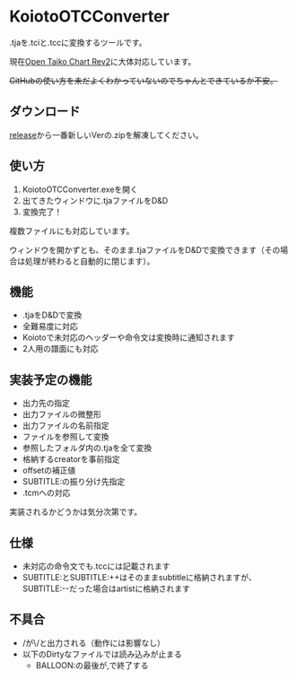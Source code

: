 # KoiotoOTCConverter
.tjaを.tciと.tccに変換するツールです。

現在[Open Taiko Chart Rev2](https://github.com/AioiLight/Open-Taiko-Chart/blob/master/Rev2_ja-JP.md)に大体対応しています。  

~~GitHubの使い方を未だよくわかっていないのでちゃんとできているか不安。~~

## ダウンロード
[release](https://github.com/nyoro-wrl/KoiotoOTCConverter/releases)から一番新しいVerの.zipを解凍してください。

## 使い方
1. KoiotoOTCConverter.exeを開く
2. 出てきたウィンドウに.tjaファイルをD&D
3. 変換完了！

複数ファイルにも対応しています。

ウィンドウを開かずとも、そのまま.tjaファイルをD&Dで変換できます（その場合は処理が終わると自動的に閉じます）。

## 機能
- .tjaをD&Dで変換
- 全難易度に対応
- Koiotoで未対応のヘッダーや命令文は変換時に通知されます
- 2人用の譜面にも対応

## 実装予定の機能
- 出力先の指定
- 出力ファイルの微整形
- 出力ファイルの名前指定
- ファイルを参照して変換
- 参照したフォルダ内の.tjaを全て変換
- 格納するcreatorを事前指定
- offsetの補正値
- SUBTITLE:の振り分け先指定
- .tcmへの対応

実装されるかどうかは気分次第です。

## 仕様
- 未対応の命令文でも.tccには記載されます
- SUBTITLE:とSUBTITLE:++はそのままsubtitleに格納されますが、SUBTITLE:--だった場合はartistに格納されます

## 不具合
- /が\\/と出力される（動作には影響なし）
- 以下のDirtyなファイルでは読み込みが止まる
  - BALLOON:の最後が,で終了する
